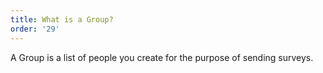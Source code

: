 ```yaml
---
title: What is a Group?
order: '29'
---
```



A Group is a list of people you create for the purpose of sending surveys.